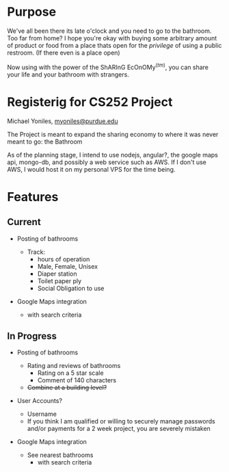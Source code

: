 # Purpose

We've all been there its late o'clock and you need to go to the bathroom.
Too far from home?
I hope you're okay with buying some arbitrary amount of product or food from a place thats open for the *privilege* of using a public restroom.
(If there even is a place open)

Now using with the power of the ShARInG EcOnOMy$^{(tm)}$, you can share your life and your bathroom with strangers.

# Registerig for CS252 Project

Michael Yoniles, myoniles@purdue.edu

The Project is meant to expand the sharing economy to where it was never meant to go: the Bathroom

As of the planning stage, I intend to use nodejs, angular?, the google maps api, mongo-db, and possibly a web service such as AWS. If I don't use AWS, I would host it on my personal VPS for the time being.

# Features

## Current

- Posting of bathrooms
	- Track:
		- hours of operation
		- Male, Female, Unisex
		- Diaper station
		- Toilet paper ply
		- Social Obligation to use

- Google Maps integration
	- with search criteria

## In Progress

- Posting of bathrooms
	- Rating and reviews of bathrooms
		- Rating on a 5 star scale
		- Comment of 140 characters
	- ~~Combine at a building level?~~

- User Accounts?
	- Username
	- If you think I am qualified or willing to securely manage passwords and/or payments for a 2 week project, you are severely mistaken

- Google Maps integration
	- See nearest bathrooms
		- with search criteria
